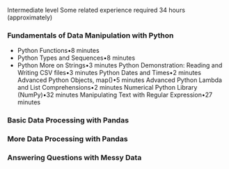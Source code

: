 Intermediate level
Some related experience required
34 hours (approximately)

### Fundamentals of Data Manipulation with Python
- Python Functions•8 minutes
- Python Types and Sequences•8 minutes
- Python More on Strings•3 minutes
Python Demonstration: Reading and Writing CSV files•3 minutes
Python Dates and Times•2 minutes
Advanced Python Objects, map()•5 minutes
Advanced Python Lambda and List Comprehensions•2 minutes
Numerical Python Library (NumPy)•32 minutes
Manipulating Text with Regular Expression•27 minutes

### Basic Data Processing with Pandas

### More Data Processing with Pandas

### Answering Questions with Messy Data

</br> 